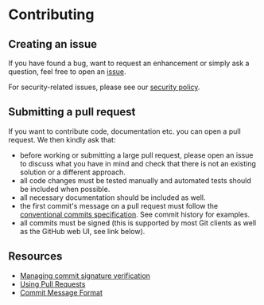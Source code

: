 # Contributing

## Creating an issue

If you have found a bug, want to request an enhancement or simply ask
a question, feel free to open an
[issue](https://github.com/leplusorg/docker-crypt/issues/new/choose).

For security-related issues, please see our [security policy](/SECURITY.md).

## Submitting a pull request

If you want to contribute code, documentation etc. you can open a pull
request. We then kindly ask that:

- before working or submitting a large pull request, please open an
  issue to discuss what you have in mind and check that there is not
  an existing solution or a different approach.
- all code changes must be tested manually and automated tests should
  be included when possible.
- all necessary documentation should be included as well.
- the first commit's message on a pull request must follow the
  [conventional commits specification](https://www.conventionalcommits.org).
  See commit history for examples.
- all commits must be signed (this is supported by most Git clients as
  well as the GitHub web UI, see link below).

## Resources

- [Managing commit signature verification](https://docs.github.com/en/authentication/managing-commit-signature-verification)
- [Using Pull Requests](https://docs.github.com/en/github/collaborating-with-pull-requests/proposing-changes-to-your-work-with-pull-requests/about-pull-requests)
- [Commit Message Format](https://github.com/angular/angular/blob/main/contributing-docs/commit-message-guidelines.md)
